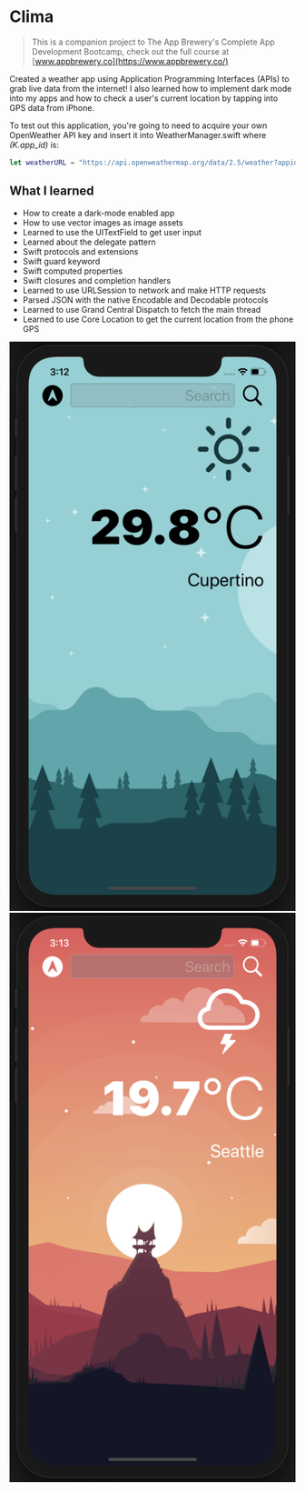 
#  Clima

>This is a companion project to The App Brewery's Complete App Development Bootcamp, check out the full course at [www.appbrewery.co](https://www.appbrewery.co/)


Created a weather app using Application Programming Interfaces (APIs) to grab live data from the internet! I also learned how to implement dark mode into my apps and how to check a user's current location by tapping into GPS data from iPhone.   

To test out this application, you're going to need to acquire your own OpenWeather API key and insert it into WeatherManager.swift where *\(K.app_id)* is:

``` swift
let weatherURL = "https://api.openweathermap.org/data/2.5/weather?appid=\(K.app_id)&units=metric"
```

## What I learned

* How to create a dark-mode enabled app
* How to use vector images as image assets
* Learned to use the UITextField to get user input
* Learned about the delegate pattern
* Swift protocols and extensions  
* Swift guard keyword  
* Swift computed properties  
* Swift closures and completion handlers
* Learned to use URLSession to network and make HTTP requests
* Parsed JSON with the native Encodable and Decodable protocols 
* Learned to use Grand Central Dispatch to fetch the main thread
* Learned to use Core Location to get the current location from the phone GPS

![light mode](https://github.com/mikedinhnguyen/Clima/blob/master/Documentation/light_mode.png)
![dark mode](https://github.com/mikedinhnguyen/Clima/blob/master/Documentation/dark_mode.png)
